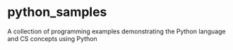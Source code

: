 # python_samples
A collection of programming examples demonstrating the Python language and CS concepts using Python
